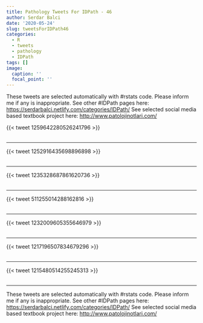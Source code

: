 ```yaml
---
title: Pathology Tweets For IDPath - 46
author: Serdar Balci
date: '2020-05-24'
slug: tweetsForIDPath46
categories:
  - R
  - tweets
  - pathology
  - IDPath
tags: []
image:
  caption: ''
  focal_point: ''
---
```



These tweets are selected automatically with #rstats code. Please inform me if any is inappropriate.
See other #IDPath pages here: https://serdarbalci.netlify.com/categories/IDPath/ 
See selected social media based textbook project here: http://www.patolojinotlari.com/

{{< tweet 1259642280526241796 >}}
<br>
<br>
<hr>
{{< tweet 1252916435698896898 >}}
<br>
<br>
<hr>
{{< tweet 1235328687861620736 >}}
<br>
<br>
<hr>
{{< tweet 511255014288162816 >}}
<br>
<br>
<hr>
{{< tweet 1232009605355646979 >}}
<br>
<br>
<hr>
{{< tweet 1217196507834679296 >}}
<br>
<br>
<hr>
{{< tweet 1215480514255245313 >}}
<br>
<br>
<hr>


These tweets are selected automatically with #rstats code. Please inform me if any is inappropriate.
See other #IDPath pages here: https://serdarbalci.netlify.com/categories/IDPath/ 
See selected social media based textbook project here: http://www.patolojinotlari.com/

